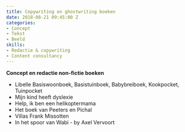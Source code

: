 ```yaml
---
title: Copywriting en ghostwriting boeken
date: 2018-08-21 09:45:00 Z
categories:
- Concept
- Tekst
- Beeld
skills:
- Redactie & copywriting
- Content consultancy
---
```


**Concept en redactie non-fictie boeken**

* Libelle Basiswoonboek, Basistuinboek, Babybreiboek, Kookpocket, Tuinpocket
* Mijn kind heeft dyslexie
* Help, ik ben een helikoptermama
* Het boek van Peeters en Pichal
* Villas Frank Missotten
* In het spoor van Wabi - by Axel Vervoort